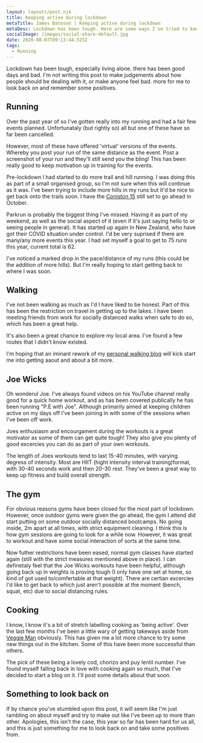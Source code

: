 ```yaml
---
layout: layouts/post.njk
title: Keeping active during lockdown
metaTitle: James Bateson | Keeping active during lockdown
metaDesc: Lockdown has been tough. Here are some ways I've tried to keep active.
socialImage: /images/social-share-default.jpg
date: 2020-08-07T09:13:44.525Z
tags:
  - Running
---
```

Lockdown has been tough, especially living alone. there has been good days and bad. I'm not writing this post to make judgements about how people should be dealing with it, or make anyone feel bad. more for me to look back on and remember some positives.

## Running

Over the past year of so I've gotten really into my running and had a fair few events planned. Unfortunataly (but rightly so) all but one of these have so far been cancelled.

However, most of these have offered 'virtual' versions of the events. Whereby you post your run of the same distance as the event. Post a screenshot of your run and they'll still send you the bling! This has been really good to keep motivation up in training for the events.

Pre-lockdown I had started to do more trail and hill running. I was doing this as part of a small organised group, so I'm not sure when this will continue as it was. I've been trying to include more hills in my runs but it'd be nice to get back onto the trails soon. I have the [Coniston 15](https://www.lakelandtrails.org/coniston) still set to go ahead in October.

Parkrun is probably the biggest thing I've missed. Having it as part of my weekend, as well as the social aspect of it (even if it's just saying hello to or seeing people in general). It has started up again In New Zealand, who have got their COVID situation under control. I'd be very suprised if there are many/any more events this year. I had set myself a goal to get to 75 runs this year, current total is 62.

I've noticed a marked drop in the pace/distance of my runs (this could be the addition of more hills). But I'm really hoping to start getting back to where I was soon.

## Walking

I've not been walking as much as I'd I have liked to be honest. Part of this has been the restriction on travel in getting up to the lakes. I have been meeting friends from work for socially distanced walks when safe to do so, which has been a great help.

It's also been a great chance to explore my local area. I've found a few routes that I didn't know existed.

I'm hoping that an iminant rework of my [personal walking blog](https://walks.jamesbateson.co.uk/) will kick start me into getting aaout and about a bit more.

## Joe Wicks

Oh wonderul Joe. I've always found videos on his YouTube channel really good for a quick home workout, and as has been covered publically he has been running "P.E with Joe". Although primarily aimed at keeping children active on my days off I've been joining in with some of the sessions when I've been off work.

Joes enthusiasm and encourgament during the workouts is a great motivator as some of them can get quite tough! They also give you plenty of good excercies you can do as part of your own workouts.

The length of Joes workouts tend to last 15-40 minutes, with varying degress of intensity. Most are HIIT (hight intensity interval training)format, with 30-40 seconds work and then 20-30 rest. They've been a great way to keep up fitness and build overall strength.

## The gym

For obvious reasons gyms have been closed for the most part of lockdown. However, once outdoor gyms were given the go ahead, the gym I attend did start putting on some outdoor socially distanced bootcamps. No going inside, 2m apart at all times, with strict equipment cleaning. I think this is how gym sessions are going to look for a while now. However, it was great to workout and have some social interaction of sorts at the same time.

Now futher restrictions have been eased, normal gym classes have started again (still with the strict measures mentioned above in place). I can definetaly feel that the Joe Wicks workouts have been helpful, although going back up in weights is proving tough (I only have one set at home, so kind of got used to/comfertable at that weight). There are certian excercies I'd like to get back to which just aren't possible at the moment (bench, squat, etc) due to social distancing rules.

## Cooking 

I know, I know it's a bit of stretch labelling cooking as 'being active'. Over the last few months I've been a little wary of getting takeways aside from [Veggie Man](https://jamesbateson.co.uk/project/isveggiemanhere/) obviously. This has given me a lot more chance to try some new things out in the kitchen. Some of this have been more successful than others.

The pick of these being a lovely cod, chorizo and puy lentil number. I've found myself falling back in love with cooking again so much, that I've decided to start a blog on it. I'll post some details about that soon.

## Something to look back on

If by chance you've stumbled upon this post, it will seem like I'm just rambling on about myself and try to make out like I've been up to more than other. Apologies, this isn't the case, this year so far has been hard for us all, and this is just something for me to look back on and take some positives from.
